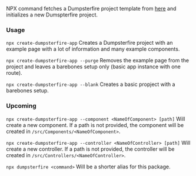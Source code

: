 NPX command fetches a Dumpsterfire project template from [here](https://github.com/cheerios4316/poteriforti) and initializes a new Dumspterfire project.

### Usage

`npx create-dumpsterfire-app`
Creates a Dumpsterfire project with an example page with a lot of information and many example components.

`npx create-dumpsterfire-app --purge`
Removes the example page from the project and leaves a barebones setup only (basic app instance with one route).

`npx create-dumpsterfire-app --blank`
Creates a basic propject with a barebones setup.

### Upcoming

`npx create-dumpsterfire-app --component <NameOfComponent> [path]`
Will create a new component. If a path is not provided, the component will be created in `/src/Components/<NameOfComponent>`.

`npx create-dumpsterfire-app --controller <NameOfController> [path]`
Will create a new controller. If a path is not provided, the controller will be created in `/src/Controllers/<NameOfController>`.

`npx dumpsterfire <command>`
Will be a shorter alias for this package.
